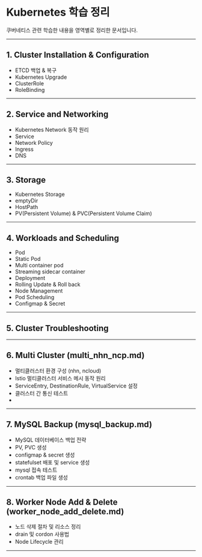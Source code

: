 # Kubernetes 학습 정리

쿠버네티스 관련 학습한 내용을 영역별로 정리한 문서입니다.

---

## 1. Cluster Installation & Configuration
- ETCD 백업 & 복구 
- Kubernetes Upgrade 
- ClusterRole 
- RoleBinding 

---

## 2. Service and Networking
- Kubernetes Network 동작 원리
- Service
- Network Policy
- Ingress
- DNS

---

## 3. Storage
- Kubernetes Storage
- emptyDir
- HostPath
- PV(Persistent Volume) & PVC(Persistent Volume Claim)

---

## 4. Workloads and Scheduling
- Pod
- Static Pod
- Multi container pod
- Streaming sidecar container
- Deployment
- Rolling Update & Roll back
- Node Management
- Pod Scheduling
- Configmap & Secret

---

## 5. Cluster Troubleshooting

---

## 6. Multi Cluster (multi_nhn_ncp.md)
- 멀티클러스터 환경 구성 (nhn, ncloud)
- Istio 멀티클러스터 서비스 메시 동작 원리
- ServiceEntry, DestinationRule, VirtualService 설정
- 클러스터 간 통신 테스트
- 
---

## 7. MySQL Backup (mysql_backup.md)
- MySQL 데이터베이스 백업 전략
- PV, PVC 생성
- configmap & secret 생성
- statefulset 배포 및 service 생성
- mysql 접속 테스트
- crontab 백업 파일 생성

---

## 8. Worker Node Add & Delete (worker_node_add_delete.md)
- 노드 삭제 절차 및 리소스 정리
- drain 및 cordon 사용법
- Node Lifecycle 관리
---

